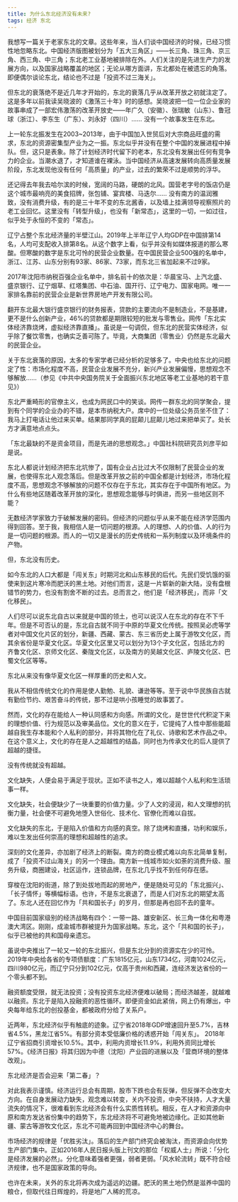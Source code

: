```yaml
---
title: 为什么东北经济没有未来?
tags: 经济 东北
---
```


我想写一篇关于老家东北的文章。这些年来，当人们谈中国经济的时候，已经习惯性地忽略东北。中国经济版图被划分为「五大三角区」——长三角、珠三角、京三角、西三角、中三角；东北老工业基地被排除在外。人们关注的是先进生产力的发展方向，以及国家战略覆盖的地区；无论从哪方面讲，东北都处在被遗忘的角落。即便偶尔谈论东北，结论也不过是「投资不过三海关」。

但东北的衰落绝不是近几年才开始的，东北的衰落几乎从改革开放之初就注定了。这是多年以前我读吴晓波的《激荡三十年》时的感想。吴晓波把一位一位企业家的故事串成了一部宏伟激荡的改革开放史——年广久（安徽）、张瑞敏（山东）、鲁冠球（浙江）、李东生（广东）、刘永好（四川）…… 没有一个故事发生在东北。

上一轮东北振发生在2003~2013年，由于中国加入世贸后对大宗商品旺盛的需求，东北的资源密集型产业为之一振。东北似乎并没有在整个中国的发展进程中掉队。但，这只是表象。除了计划经济时代留下的老本，东北没有发展出任何有竞争力的企业。当潮水退了，才知道谁在裸泳。当中国经济从高速发展转向高质量发展阶段，东北发现他没有任何「高质量」的产业，过去的繁荣不过是顺势的浮华。

还记得去年我去哈尔滨的时候，宽阔的马路，硬朗的北风。国营老字号的饭店仍是这个城市最响亮的美食招牌，张包铺、宴宾楼、马迭尔…… 没有南方的温润雅致，没有消费升级，有的是三十年不变的东北酱香，以及墙上挂满领导视察照片的老工业回忆。这里没有「转型升级」，也没有「新常态」，这里的一切，一如过往，似乎处于永恒的不变的「常态」。

辽宁占整个东北经济量的半壁江山。2019年上半年辽宁人均GDP在中国排第14名，人均可支配收入排第8名。从这个数字上看，似乎并没有如媒体报道的那么寒酸。但寒酸的数字是东北可怜的民营企业数量。在中国民营企业500强的名单中，浙江、江苏、山东分别有93家、86家、73家，而东北三省加起来不过9家。

2017年沈阳市纳税百强企业名单中，排名前十的依次是：华晨宝马、上汽北盛、盛京银行、辽宁烟草、红塔集团、中石油、国开行、辽宁电力、国家电网。唯一一家排名靠前的民营企业是新世界房地产开发有限公司。

翻开东北最大银行盛京银行的财务报表，贷款的主要流向不是制造业，不是基建，更不是什么创新产业，46%的贷款都是期限较短的批发与零售业。网传「东北实体经济靠烧烤，虚拟经济靠直播」。虽说是一句调侃，但东北的民营实体经济，似乎除了餐饮零售，也确实乏善可陈了。毕竟，大商集团（零售业）仍然是东北最大的民营企业。

关于东北衰落的原因，太多的专家学者已经分析的足够多了。中央也给东北的问题定了性：市场化程度不高，民营企业发展不充分，新兴产业发展偏慢，思想观念不够解放……（参见《中共中央国务院关于全面振兴东北地区等老工业基地的若干意见》）

东北严重畸形的官僚主义，也成为网民口中的笑谈。网传一群东北的同学聚会，提到有个同学的企业办的不错，是本市纳税大户。席中的一位处级公务员坐不住了：我马上打电话让他过来买单。结果那同学真的屁颠儿屁颠儿地过来把单买了。处长方才满意地点点头。

「东北最缺的不是资金项目，而是先进的思想观念。」中国社科院研究员刘彦平如是说。

东北人都说计划经济把东北坑惨了，国有企业占比过大不仅限制了民营企业的发展，也使得东北人观念落后。但是改革开放之前的中国全都是计划经济，市场化程度不高，思想观念不够解放的问题不仅存在于东北，其实存在于中国所有地区。为什么有些地区随着改革开放的深化，思想观念能够与时俱进，而另一些地区则不能？

无数经济学家致力于破解发展的密码。但经济的问题似乎从来不能在经济学范围内得到回答。至于我，我相信人是一切问题的根源。人的理想、人的价值、人的行为是一切问题的根源。而人的一切又是漫长的历史传统和一系列制度以及环境条件的产物。

但，东北没有历史。

如今东北的人口大都是「闯关东」时期河北和山东移民的后代。先民们受饥饿的驱使来到这片寒冷而肥沃的黑土地。对他们而言，这是一片崭新的新大陆，没有盘根错节的势力，也没有割舍不断的过去。总而言之，他们是「经济移民」，而非「文化移民」。

人们尽可以说东北自古以来就是中国的领土，也可以说汉人在东北的存在不下千年。但是不可否认的是，东北自古就不同于中原的华夏文化传统。按照吴必虎等学者对中国文化片区的划分，新疆、西藏、蒙古、东三省历史上属于游牧文化区，而其余省份是华夏文化区。华夏文化区里又可以划分为13个子文化区，包括北方的齐鲁文化区、京师文化区、秦陇文化区，以及南方的吴越文化区、庐陵文化区、巴蜀文化区等等。

东北从来没有像华夏文化区一样厚重的历史和人文。

我从不相信传统文化的作用是使人勤勉、礼貌、谦逊等等。至于说中华民族自古就有勤俭节约、艰苦奋斗的传统，那不过是哄小孩睡觉的故事罢了。

然而，文化的存在能给人一种认同感和方向感。所谓的文化，是世世代代积淀下来的理想价值、行为规范以及审美品位。文化的意义在于，它提纯了人性中那些能超越自我生存本能和个人私利的部分，并将其物化在了礼仪、诗歌和艺术作品之中。在这个意义上，文化的存在是人之超越性的结晶，同时也为传承文化的后人提供了超越的捷径。

没有传统就没有超越。

文化缺失，人便会易于满足于现状。正如不读书之人，难以超越个人私利和生活琐事一样。

文化缺失，社会便缺少了一块重要的价值力量。少了人文的浸润，和人文理想的抗衡力量，社会便不可避免地堕入世俗化、技术化、官僚化而难以自拔。

文化缺失的东北，于是陷入价值和方向感的真空。除了烧烤和直播，功利和娱乐，难以生发出任何崇高的理想和超越性的追求。

深刻的文化差异，亦加剧了经济上的断裂。南方的商业模式难以向东北简单复制，成了「投资不过山海关」的另一个理由。南方新一线城市如火如荼的消费升级、服务升级，商圈建设，社区运作，连锁品牌，在东北几乎找不到任何存在感。

穿梭在沈阳的街道，除了到处拔地而起的房地产，便是随处可见的「东北振兴」、「长子情怀」等横幅标语。也许，不是东北衰退了，而是人们对东北的期望太高了。东北人还在回忆作为「共和国长子」的岁月，但那是再也回不去的童年。

中国目前国家级别的经济战略有四个：一带一路、雄安新区、长三角一体化和粤港澳大湾区。刚刚，成渝城市群被提升为国家战略。东北，这个「共和国的长子」，似乎已被他的共和国母亲遗忘。

虽说中央推出了一轮又一轮的东北振兴，但是东北分到的资源实在少的可怜。2019年中央给各省的专项债额度：广东1815亿元，山东1734亿，河南1024亿元，四川980亿元，而辽宁只分到102亿元，仅高于贵州和西藏，连经济发达省份的一个零头都不到。

融资额度受限，就无法投资；没有投资东北经济便难以破局；而经济越差，就越难以融资。东北于是陷入投融资的恶性循环。即便资金如此紧俏，网上仍有爆出，中央每年给东北的创投基金，都被政府分给了关系户。

近两年，东北经济似乎有触底的迹象。辽宁省2018年GDP增速回升至5.7%，吉林省4.5%，黑龙江省5%。有部分资本受低廉价格的诱惑开始「闯关东」。 2018年辽宁省招商引资增长10.5%。其中，利用内资增长11.9%，利用外资同比增长57%。《经济日报》将其归因为中德（沈阳）产业园的进展以及「营商环境的整体改观」。

东北经济是否会迎来「第二春」？

对此我表示谨慎。经济运行总会有周期，股市下跌也会有反弹，但反弹不会改变大方向。在自身发展动力缺失，观念难以转变，关内不投资，中央不扶持，人才大量流失的情况下，很难看到东北经济会有什么实质性转机。相反，在人才和资源向中原和南方发达省份集中的趋势下，东北经济将不可避免地被边缘化。正如其他新疆、蒙古等游牧文化区，东北不可能再回到中国经济中心的舞台。

市场经济的规律是「优胜劣汰」。落后的生产部门终究会被淘汰，而资源会向优势生产部门集中。正如2016年人民日报头版上刊文的那位「权威人士」所说：「分化是经济发展的必然」。分化意味着强者更强，弱者更弱。「风水轮流转」既不符合经济规律，也不是国家政策的导向。

也许在未来，关外的东北将再次成为遥远的边疆。肥沃的黑土地仍然是滋养中国的粮仓，但取代往日辉煌的，将是地广人稀的荒凉。
